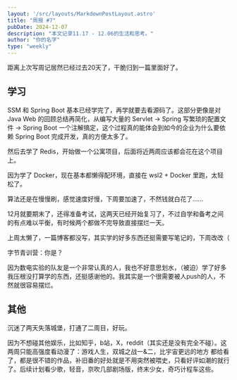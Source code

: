```yaml
---
layout: '/src/layouts/MarkdownPostLayout.astro'  
title: "周报 #7"  
pubDate: 2024-12-07  
description: "本文记录11.17 - 12.06的生活和思考。"  
author: "你的名字"  
type: "weekly"  
---
```

距离上次写周记居然已经过去20天了，干脆归到一篇里面好了。  
## 学习  

SSM 和 Spring Boot 基本已经学完了，再学就要去看源码了。这部分更像是对 Java Web 的回顾总结再简化，从编写大量的 Servlet -> Spring 写繁琐的配置文件 -> Spring Boot 一个注解搞定，这个过程真的能体会到如今的企业为什么要依赖 Spring Boot 完成开发，真的方便太多了。  

然后去学了 Redis，开始做一个公寓项目，后面将近两周应该都会花在这个项目上。  

因为学了 Docker，现在基本都懒得配环境，直接在 wsl2 + Docker 里跑，太轻松了。  

算法还是在慢慢刷，感觉速度好慢，下周要加速了，不然钱就白花了......  

12月就要期末了，还得准备考试，这两天已经开始复习了，不过自学和备考之间的有点难以平衡，有时候两个都做不完导致直接摆烂一天。  

上周太懒了，一篇博客都没写，其实学的好多东西还挺需要写笔记的，下周改改（  

字节青训营：你是？  

因为数电实验的队友是一个非常认真的人，我也不好意思划水，（被迫）学了好多我压根没打算学的东西，还挺感谢他的。我其实是一个很需要被人push的人，不然就很容易摆烂。  
## 其他  
沉迷了两天失落城堡，打通了二周目，好玩。  

因为不想碰其他娱乐，比如知乎，b站，X，reddit（其实还是没有完全不碰）。这两周只能高强度看动漫了：游戏人生，双城之战一&二，比宇宙更远的地方 都给看了，都是很不错的作品，补旧番的好处就是不用突然被喂史，只看好评如潮的就行了。后续计划看少歌，轻音，京吹几部剧场版，终末少女，奇巧计程车这些。
